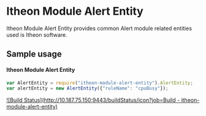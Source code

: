 Itheon Module Alert Entity
==========================

Itheon Module Alert Entity provides common Alert module related entities used is Itheon software.

## Sample usage ##

#### Itheon Module Alert Entity ####

```js
var AlertEntity = require("itheon-module-alert-entity").AlertEntity;
var alertEntity = new AlertEntity({"ruleName": "cpuBusy"});
```

[![Build Status](http://10.187.75.150:9443/buildStatus/icon?job=Build - itheon-module-alert-entity)](http://10.187.75.150:9443/view/unit-test/job/Build%20-%20itheon-module-alert-entity/)